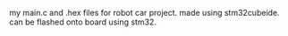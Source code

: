 my main.c and .hex files for robot car project. made using stm32cubeide. can be flashed onto board using stm32.
